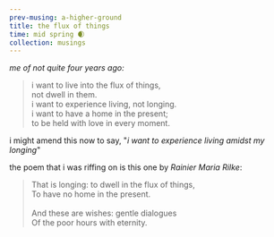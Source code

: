 ```yaml
--- 
prev-musing: a-higher-ground
title: the flux of things
time: mid spring 🌒
collection: musings
---
```

<cite>me of not quite four years ago:</cite>
> i want to live into the flux of things,\
> not dwell in them. \
> i want to experience living, not longing. \
> i want to have a home in the present; \
> to be held with love in every moment. 

i might amend this now to say, "<i>i want to 
experience living amidst my longing</i>"

the poem that i was riffing on is 
this one by <cite>Rainier Maria Rilke</cite>:
> That is longing: to dwell in the flux of things,\
> To have no home in the present.\
> \
> And these are wishes: gentle dialogues\
> Of the poor hours with eternity. 